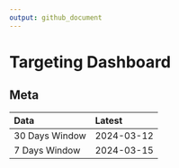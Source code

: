 ```yaml
---
output: github_document
---
```


# Targeting Dashboard



## Meta


|Data           |Latest     |
|:--------------|:----------|
|30 Days Window |2024-03-12 |
|7 Days Window  |2024-03-15 |
